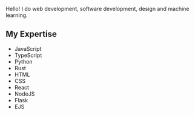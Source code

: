 Hello! I do web development, software development, design and machine learning.

## My Expertise
* JavaScript
* TypeScript
* Python
* Rust
* HTML
* CSS
* React
* NodeJS
* Flask
* EJS
